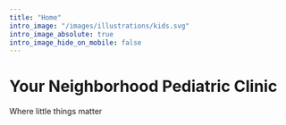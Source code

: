 ```yaml
---
title: "Home"
intro_image: "/images/illustrations/kids.svg"
intro_image_absolute: true
intro_image_hide_on_mobile: false
---
```


# Your Neighborhood Pediatric Clinic

Where little things matter
